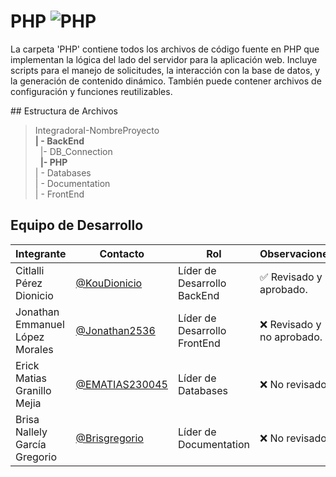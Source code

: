 # PHP  ![PHP](https://img.shields.io/badge/PHP-777BB4?)

<p align="justify">

La carpeta 'PHP' contiene todos los archivos de código fuente en PHP que implementan la lógica del lado del servidor para la aplicación web. Incluye scripts para el manejo de solicitudes, la interacción con la base de datos, y la generación de contenido dinámico. También puede contener archivos de configuración y funciones reutilizables.
</p>
## Estructura de Archivos

>IntegradoraI-NombreProyecto<br>
>**| - BackEnd** <br>
>&nbsp;&nbsp;|- DB_Connection<br>
>&nbsp;&nbsp;**|- PHP**<br>
>| - Databases<br>
>| - Documentation<br>
>| - FrontEnd


## Equipo de Desarrollo

|Integrante|Contacto|Rol|Observaciones|
|------------|--------|---|---|
|Citlalli Pérez Dionicio|[@KouDionicio](https://github.com/KouDionicio)|Líder de Desarrollo BackEnd|✅ Revisado y aprobado.|
|Jonathan Emmanuel López Morales|[@Jonathan2536](https://github.com/Jonathan2536)|Líder de Desarrollo FrontEnd|❌ Revisado y no aprobado.|
|Erick Matias Granillo Mejia|[@EMATIAS230045](https://github.com/EMATIAS230045)|Líder de Databases|❌ No revisado.|
|Brisa Nallely García Gregorio|[@Brisgregorio](https://github.com/Brisgregorio)|Líder de Documentation|❌ No revisado.|
